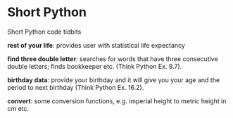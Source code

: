 # Short Python

Short Python code tidbits

**rest of your life**: provides user with statistical life expectancy

**find three double letter**: searches for words that have three consecutive double letters; finds bookkeeper etc. (Think Python Ex. 9.7).

**birthday data**: provide your birthday and it will give you your age and the period to next birthday (Think Python Ex. 16.2).

**convert**: some conversion functions, e.g. imperial height to metric height in cm etc.